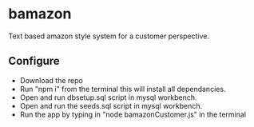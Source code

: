 # bamazon
Text based amazon style system for a customer perspective.

## Configure
* Download the repo
* Run "npm i" from the terminal this will install all dependancies.
* Open and run dbsetup.sql script in mysql workbench.
* Open and run the seeds.sql script in mysql workbench.
* Run the app by typing in "node bamazonCustomer.js" in the terminal
